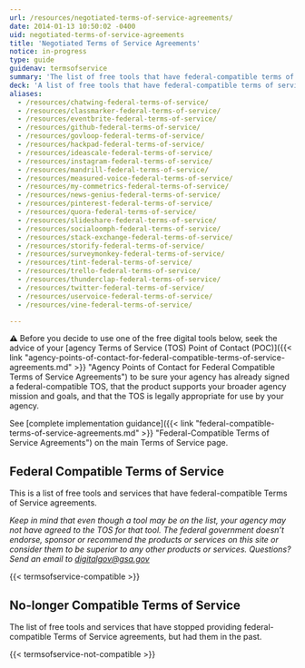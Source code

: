 ```yaml
---
url: /resources/negotiated-terms-of-service-agreements/
date: 2014-01-13 10:50:02 -0400
uid: negotiated-terms-of-service-agreements
title: 'Negotiated Terms of Service Agreements'
notice: in-progress
type: guide
guidenav: termsofservice
summary: 'The list of free tools that have federal-compatible terms of service agreements.'
deck: 'A list of free tools that have federal-compatible terms of service agreements.'
aliases:
  - /resources/chatwing-federal-terms-of-service/
  - /resources/classmarker-federal-terms-of-service/
  - /resources/eventbrite-federal-terms-of-service/
  - /resources/github-federal-terms-of-service/
  - /resources/govloop-federal-terms-of-service/
  - /resources/hackpad-federal-terms-of-service/
  - /resources/ideascale-federal-terms-of-service/
  - /resources/instagram-federal-terms-of-service/
  - /resources/mandrill-federal-terms-of-service/
  - /resources/measured-voice-federal-terms-of-service/
  - /resources/my-commetrics-federal-terms-of-service/
  - /resources/news-genius-federal-terms-of-service/
  - /resources/pinterest-federal-terms-of-service/
  - /resources/quora-federal-terms-of-service/
  - /resources/slideshare-federal-terms-of-service/
  - /resources/socialoomph-federal-terms-of-service/
  - /resources/stack-exchange-federal-terms-of-service/
  - /resources/storify-federal-terms-of-service/
  - /resources/surveymonkey-federal-terms-of-service/
  - /resources/tint-federal-terms-of-service/
  - /resources/trello-federal-terms-of-service/
  - /resources/thunderclap-federal-terms-of-service/
  - /resources/twitter-federal-terms-of-service/
  - /resources/uservoice-federal-terms-of-service/
  - /resources/vine-federal-terms-of-service/

---
```



**:warning:** Before you decide to use one of the free digital tools below, seek the advice of your [agency Terms of Service (TOS) Point of Contact (POC)]({{< link "agency-points-of-contact-for-federal-compatible-terms-of-service-agreements.md" >}} "Agency Points of Contact for Federal Compatible Terms of Service Agreements") to be sure your agency has already signed a federal-compatible TOS, that the product supports your broader agency mission and goals, and that the TOS is legally appropriate for use by your agency.

See [complete implementation guidance]({{< link "federal-compatible-terms-of-service-agreements.md" >}} "Federal-Compatible Terms of Service Agreements") on the main Terms of Service page.

## Federal Compatible Terms of Service

This is a list of free tools and services that have federal-compatible Terms of Service agreements. 

_Keep in mind that even though a tool may be on the list, your agency may not have agreed to the TOS for that tool. The federal government doesn&#8217;t endorse, sponsor or recommend the products or services on this site or consider them to be superior to any other products or services. Questions? Send an email to [digitalgov@gsa.gov](mailto:digitalgov@gsa.gov)_

{{< termsofservice-compatible >}}

## No-longer Compatible Terms of Service

The list of free tools and services that have stopped providing federal-compatible Terms of Service agreements, but had them in the past.

{{< termsofservice-not-compatible >}}
